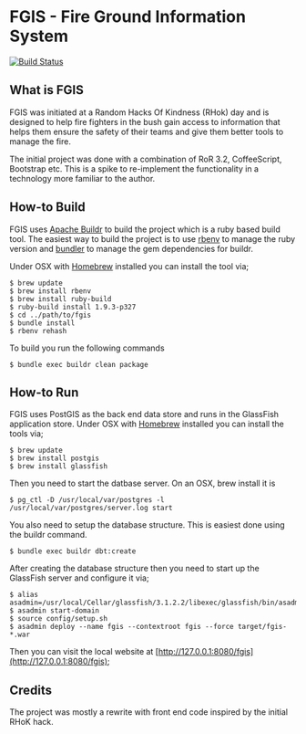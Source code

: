 FGIS - Fire Ground Information System
=====================================

[![Build Status](https://secure.travis-ci.org/realityforge/fgis.png?branch=master)](http://travis-ci.org/realityforge/fgis)

What is FGIS
--------------

FGIS was initiated at a Random Hacks Of Kindness (RHok) day and is designed to help fire fighters in the bush gain access to information that helps them ensure the safety of their teams and give them better tools to manage the fire.

The initial project was done with a combination of RoR 3.2, CoffeeScript, Bootstrap etc. This is a spike to re-implement the functionality in a technology more familiar to the author.

How-to Build
------------

FGIS uses [Apache Buildr](http://buildr.apache.org) to build the project which is a ruby based build tool. The easiest way to build the project is to use [rbenv](https://github.com/sstephenson/rbenv) to manage the ruby version and [bundler](http://gembundler.com/) to manage the gem dependencies for buildr.

Under OSX with [Homebrew](http://mxcl.github.com/homebrew/) installed you can install the tool via;

    $ brew update
    $ brew install rbenv
    $ brew install ruby-build
    $ ruby-build install 1.9.3-p327
    $ cd ../path/to/fgis
    $ bundle install
    $ rbenv rehash

To build you run the following commands

    $ bundle exec buildr clean package

How-to Run
----------

FGIS uses PostGIS as the back end data store and runs in the GlassFish application store. Under OSX with [Homebrew](http://mxcl.github.com/homebrew/) installed you can install the tools via;

    $ brew update
    $ brew install postgis
    $ brew install glassfish

Then you need to start the datbase server. On an OSX, brew install it is

    $ pg_ctl -D /usr/local/var/postgres -l /usr/local/var/postgres/server.log start

You also need to setup the database structure. This is easiest done using the buildr command.

    $ bundle exec buildr dbt:create

After creating the database structure then you need to start up the GlassFish server and configure it via;

    $ alias asadmin=/usr/local/Cellar/glassfish/3.1.2.2/libexec/glassfish/bin/asadmin
    $ asadmin start-domain
    $ source config/setup.sh
    $ asadmin deploy --name fgis --contextroot fgis --force target/fgis-*.war

Then you can visit the local website at [http://127.0.0.1:8080/fgis](http://127.0.0.1:8080/fgis);

Credits
-------

The project was mostly a rewrite with front end code inspired by the initial RHoK hack.
